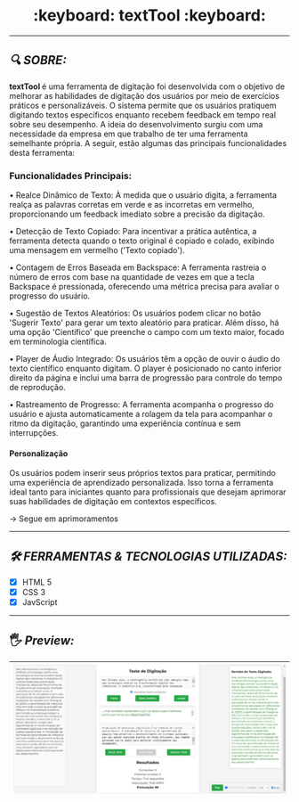 <h1 align="center">
:keyboard: textTool :keyboard:
</h1>

<hr>

## *<a name="sobre">&#128269;</a> SOBRE:*

<strong> textTool </strong> é uma ferramenta de digitação foi desenvolvida com o objetivo de melhorar as habilidades de digitação dos usuários por meio de exercícios práticos e personalizáveis. O sistema permite que os usuários pratiquem digitando textos específicos enquanto recebem feedback em tempo real sobre seu desempenho. A ideia do desenvolvimento surgiu com uma necessidade da empresa em que trabalho de ter uma ferramenta semelhante própria. A seguir, estão algumas das principais funcionalidades desta ferramenta:

### Funcionalidades Principais:
• Realce Dinâmico de Texto: À medida que o usuário digita, a ferramenta realça as palavras corretas em verde e as incorretas em vermelho, proporcionando um feedback imediato sobre a precisão da digitação.

• Detecção de Texto Copiado: Para incentivar a prática autêntica, a ferramenta detecta quando o texto original é copiado e colado, exibindo uma mensagem em vermelho ('Texto copiado').

• Contagem de Erros Baseada em Backspace: A ferramenta rastreia o número de erros com base na quantidade de vezes em que a tecla Backspace é pressionada, oferecendo uma métrica precisa para avaliar o progresso do usuário.

• Sugestão de Textos Aleatórios: Os usuários podem clicar no botão 'Sugerir Texto' para gerar um texto aleatório para praticar. Além disso, há uma opção 'Científico' que preenche o campo com um texto maior, focado em terminologia científica.

• Player de Áudio Integrado: Os usuários têm a opção de ouvir o áudio do texto científico enquanto digitam. O player é posicionado no canto inferior direito da página e inclui uma barra de progressão para controle do tempo de reprodução.

• Rastreamento de Progresso: A ferramenta acompanha o progresso do usuário e ajusta automaticamente a rolagem da tela para acompanhar o ritmo da digitação, garantindo uma experiência contínua e sem interrupções.

#### Personalização
Os usuários podem inserir seus próprios textos para praticar, permitindo uma experiência de aprendizado personalizada. Isso torna a ferramenta ideal tanto para iniciantes quanto para profissionais que desejam aprimorar suas habilidades de digitação em contextos específicos.

-> Segue em aprimoramentos

<hr>

## *<a name="tecs">&#128736;</a> FERRAMENTAS & TECNOLOGIAS UTILIZADAS:* 

- [x] HTML 5
- [x] CSS 3
- [x] JavScript

<hr>

## <a name="criador">&#128400;</a> *Preview:*


| <img src="https://github.com/bruno-pisciotta281/textTool/blob/main/textTool.jpeg" width="1500px;"/> |
| :------------------------------------------------------------------------------------------------------------------------: |

